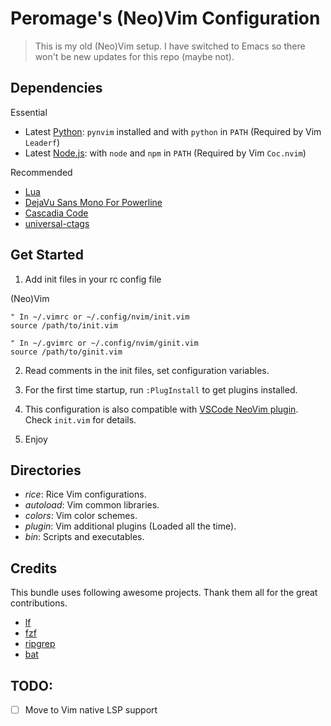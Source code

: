 # Peromage's (Neo)Vim Configuration

> This is my old (Neo)Vim setup. I have switched to Emacs so there won't be new updates for this repo (maybe not).

## Dependencies

Essential

- Latest [Python][python_url]: `pynvim` installed and with `python` in `PATH` (Required by Vim `Leaderf`)
- Latest [Node.js][nodejs_url]: with `node` and `npm` in `PATH` (Required by Vim `Coc.nvim`)

Recommended

- [Lua][lua_url]
- [DejaVu Sans Mono For Powerline][dejavu sans mono for powerline url]
- [Cascadia Code][cascadia code url]
- [universal-ctags][ctags_url]

## Get Started

1. Add init files in your rc config file

(Neo)Vim

```viml
" In ~/.vimrc or ~/.config/nvim/init.vim
source /path/to/init.vim

" In ~/.gvimrc or ~/.config/nvim/ginit.vim
source /path/to/ginit.vim
```

2. Read comments in the init files, set configuration variables.

3. For the first time startup, run `:PlugInstall` to get plugins installed.

4. This configuration is also compatible with [VSCode NeoVim plugin][vscode-neovim]. Check `init.vim` for details.

5. Enjoy

## Directories

- *rice*: Rice Vim configurations.
- *autoload*: Vim common libraries.
- *colors*: Vim color schemes.
- *plugin*: Vim additional plugins (Loaded all the time).
- *bin*: Scripts and executables.

## Credits

This bundle uses following awesome projects. Thank them all for the great contributions.

- [lf][lf_url]
- [fzf][fzf_url]
- [ripgrep][ripgrep_url]
- [bat][bat_url]


[python_url]: https://www.python.org/downloads/
[nodejs_url]:https://nodejs.org/en/download/current/

[lua_url]: http://luabinaries.sourceforge.net/download.html
[dejavu sans mono for powerline url]: https://github.com/powerline/fonts
[cascadia code url]: https://github.com/microsoft/cascadia-code
[ctags_url]: https://github.com/universal-ctags/ctags!

[lf_url]: https://github.com/gokcehan/lf
[fzf_url]: https://github.com/junegunn/fzf
[ripgrep_url]: https://github.com/BurntSushi/ripgrep
[bat_url]: https://github.com/sharkdp/bat
[vscode-neovim]: https://github.com/asvetliakov/vscode-neovim

## TODO:

- [ ] Move to Vim native LSP support
